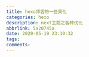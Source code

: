 ```yaml
---
title: hexo博客的一些美化
categories: hexo
description: next主题之各种优化
abbrlink: 5a20745a
date: 2020-05-19 23:10:32
tags:
comments:
---
```

<!--more-->

